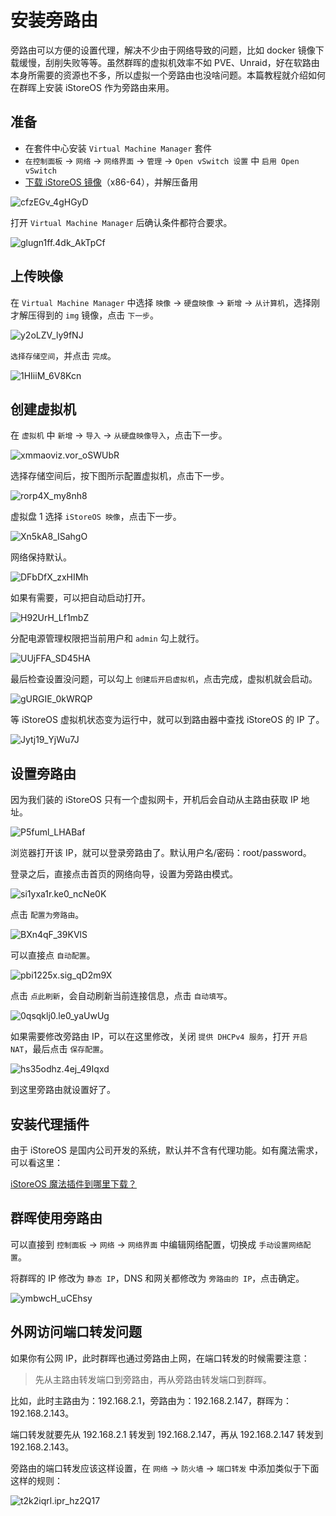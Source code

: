 # 安装旁路由

旁路由可以方便的设置代理，解决不少由于网络导致的问题，比如 docker 镜像下载缓慢，刮削失败等等。虽然群晖的虚拟机效率不如 PVE、Unraid，好在软路由本身所需要的资源也不多，所以虚拟一个旁路由也没啥问题。本篇教程就介绍如何在群晖上安装 iStoreOS 作为旁路由来用。

## 准备

- 在套件中心安装 `Virtual Machine Manager` 套件
- `在控制面板` -> `网络` -> `网络界面` -> `管理` -> `Open vSwitch 设置` 中 `启用 Open vSwitch`
- [下载 iStoreOS 镜像](https://fw.koolcenter.com/iStoreOS/x86_64/)（x86-64），并解压备用

![cfzEGv_4gHGyD](https://img-1255332810.cos.ap-chengdu.myqcloud.com/cfzEGv_4gHGyD.png)

打开 `Virtual Machine Manager` 后确认条件都符合要求。

![glugn1ff.4dk_AkTpCf](https://img-1255332810.cos.ap-chengdu.myqcloud.com/glugn1ff.4dk_AkTpCf.png)

## 上传映像

在 `Virtual Machine Manager` 中选择 `映像` -> `硬盘映像` -> `新增` -> `从计算机`，选择刚才解压得到的 `img` 镜像，点击 `下一步`。

![y2oLZV_ly9fNJ](https://img-1255332810.cos.ap-chengdu.myqcloud.com/y2oLZV_ly9fNJ.png)

`选择存储空间`，并点击 `完成`。

![1HIiiM_6V8Kcn](https://img-1255332810.cos.ap-chengdu.myqcloud.com/1HIiiM_6V8Kcn.png)

## 创建虚拟机

在 `虚拟机` 中 `新增` -> `导入` -> `从硬盘映像导入`，点击下一步。

![xmmaoviz.vor_oSWUbR](https://img-1255332810.cos.ap-chengdu.myqcloud.com/xmmaoviz.vor_oSWUbR.png)

选择存储空间后，按下图所示配置虚拟机，点击下一步。

![rorp4X_my8nh8](https://img-1255332810.cos.ap-chengdu.myqcloud.com/rorp4X_my8nh8.png)

虚拟盘 1 选择 `iStoreOS 映像`，点击下一步。

![Xn5kA8_ISahgO](https://img-1255332810.cos.ap-chengdu.myqcloud.com/Xn5kA8_ISahgO.png)

网络保持默认。

![DFbDfX_zxHIMh](https://img-1255332810.cos.ap-chengdu.myqcloud.com/DFbDfX_zxHIMh.png)

如果有需要，可以把自动启动打开。

![H92UrH_Lf1mbZ](https://img-1255332810.cos.ap-chengdu.myqcloud.com/H92UrH_Lf1mbZ.png)

分配电源管理权限把当前用户和 `admin` 勾上就行。

![UUjFFA_SD45HA](https://img-1255332810.cos.ap-chengdu.myqcloud.com/UUjFFA_SD45HA.png)

最后检查设置没问题，可以勾上 `创建后开启虚拟机`，点击完成，虚拟机就会启动。

![gURGIE_0kWRQP](https://img-1255332810.cos.ap-chengdu.myqcloud.com/gURGIE_0kWRQP.png)

等 iStoreOS 虚拟机状态变为运行中，就可以到路由器中查找 iStoreOS 的 IP 了。

![Jytj19_YjWu7J](https://img-1255332810.cos.ap-chengdu.myqcloud.com/Jytj19_YjWu7J.png)

## 设置旁路由

因为我们装的 iStoreOS 只有一个虚拟网卡，开机后会自动从主路由获取 IP 地址。

![P5fuml_LHABaf](https://img-1255332810.cos.ap-chengdu.myqcloud.com/P5fuml_LHABaf.png)

浏览器打开该 IP，就可以登录旁路由了。默认用户名/密码：root/password。

登录之后，直接点击首页的网络向导，设置为旁路由模式。

![si1yxa1r.ke0_ncNe0K](https://img-1255332810.cos.ap-chengdu.myqcloud.com/si1yxa1r.ke0_ncNe0K.png)

点击 `配置为旁路由`。

![BXn4qF_39KVlS](https://img-1255332810.cos.ap-chengdu.myqcloud.com/BXn4qF_39KVlS.png)

可以直接点 `自动配置`。

![pbi1225x.sig_qD2m9X](https://img-1255332810.cos.ap-chengdu.myqcloud.com/pbi1225x.sig_qD2m9X.png)

点击 `点此刷新`，会自动刷新当前连接信息，点击 `自动填写`。

![0qsqklj0.le0_yaUwUg](https://img-1255332810.cos.ap-chengdu.myqcloud.com/0qsqklj0.le0_yaUwUg.png)

如果需要修改旁路由 IP，可以在这里修改，关闭 `提供 DHCPv4 服务`，打开 `开启 NAT`，最后点击 `保存配置`。

![hs35odhz.4ej_49Iqxd](https://img-1255332810.cos.ap-chengdu.myqcloud.com/hs35odhz.4ej_49Iqxd.png)

到这里旁路由就设置好了。

## 安装代理插件

由于 iStoreOS 是国内公司开发的系统，默认并不含有代理功能。如有魔法需求，可以看这里：

[iStoreOS 魔法插件到哪里下载？](/basic/question.html#istoreos魔法插件到哪里下载)

## 群晖使用旁路由

可以直接到 `控制面板` -> `网络` -> `网络界面` 中编辑网络配置，切换成 `手动设置网络配置`。

将群晖的 IP 修改为 `静态 IP`，DNS 和网关都修改为 `旁路由的 IP`，点击确定。

![ymbwcH_uCEhsy](https://img-1255332810.cos.ap-chengdu.myqcloud.com/ymbwcH_uCEhsy.png)

## 外网访问端口转发问题

如果你有公网 IP，此时群晖也通过旁路由上网，在端口转发的时候需要注意：

> 先从主路由转发端口到旁路由，再从旁路由转发端口到群晖。

比如，此时主路由为：192.168.2.1，旁路由为：192.168.2.147，群晖为：192.168.2.143。

端口转发就要先从 192.168.2.1 转发到 192.168.2.147，再从 192.168.2.147 转发到 192.168.2.143。

旁路由的端口转发应该这样设置，在 `网络` -> `防火墙` -> `端口转发` 中添加类似于下面这样的规则：

![t2k2iqrl.ipr_hz2Q17](https://img-1255332810.cos.ap-chengdu.myqcloud.com/t2k2iqrl.ipr_hz2Q17.png)

